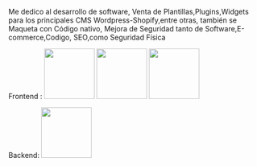 
Me dedico al desarrollo de software, Venta de Plantillas,Plugins,Widgets para los principales CMS Wordpress-Shopify,entre otras, también se Maqueta con Código nativo, Mejora de Seguridad tanto de Software,E-commerce,Codigo, SEO,como Seguridad Física


Frontend :
<img src="https://cdn-icons-png.flaticon.com/512/5968/5968267.png" width="100" height="100" alt="" title="" class="img-small">
<img src="https://cdn-icons-png.flaticon.com/512/802/802251.png" width="100" height="100" alt="" title="" class="img-small">
<img src="https://cdn-icons-png.flaticon.com/512/5968/5968672.png" width="100" height="100" alt="" title="" class="img-small">

Backend:
<img src="[https://cdn-icons-png.flaticon.com/512/5968/5968672.png](https://www.flaticon.es/icono-gratis/php_5968332?term=php&page=1&position=2&origin=search&related_id=5968332)" width="100" height="100" alt="" title="" class="img-small">

